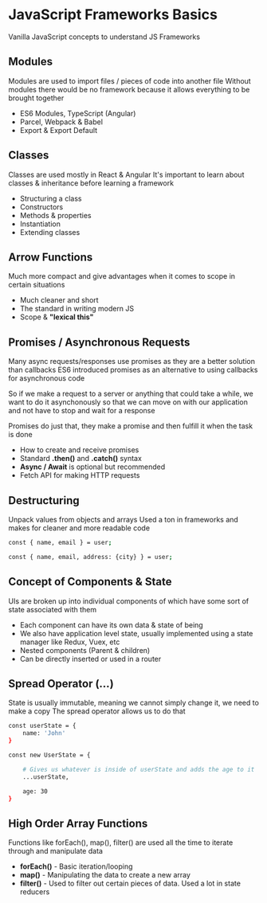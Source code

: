 # JavaScript Frameworks Basics
Vanilla JavaScript concepts to understand JS Frameworks


## Modules
Modules are used to import files / pieces of code into another file
Without modules there would be no framework because it allows everything to be brought together
- ES6 Modules, TypeScript (Angular)
- Parcel, Webpack & Babel
- Export & Export Default


## Classes
Classes are used mostly in React & Angular
It's important to learn about classes & inheritance before learning a framework
- Structuring a class
- Constructors
- Methods & properties
- Instantiation
- Extending classes


## Arrow Functions
Much more compact and give advantages when it comes to scope in certain situations
- Much cleaner and short
- The standard in writing modern JS
- Scope & **"lexical this"**


## Promises / Asynchronous Requests
Many async requests/responses use promises as they are a better solution than callbacks
ES6 introduced promises as an alternative to using callbacks for asynchronous code

So if we make a request to a server or anything that could take a while, we want to do it asynchonously so that we can move on with our application and not have to stop and wait for a response

Promises do just that, they make a promise and then fulfill it when the task is done

- How to create and receive promises
- Standard **.then()** and **.catch()** syntax
- **Async / Await** is optional but recommended
- Fetch API for making HTTP requests


## Destructuring
Unpack values from objects and arrays
Used a ton in frameworks and makes for cleaner and more readable code
```sh
const { name, email } = user;

const { name, email, address: {city} } = user;
```


## Concept of Components & State
UIs are broken up into individual components of which have some sort of state associated with them
- Each component can have its own data & state of being
- We also have application level state, usually implemented using a state manager like Redux, Vuex, etc
- Nested components (Parent & children)
- Can be directly inserted or used in a router


## Spread Operator (...) 
State is usually immutable, meaning we cannot simply change it, we need to make a copy
The spread operator allows us to do that
```sh
const userState = {
	name: 'John'
}

const new UserState = {

	# Gives us whatever is inside of userState and adds the age to it
	...userState,

	age: 30
}
```


## High Order Array Functions
Functions like forEach(), map(), filter() are used all the time to iterate through and manipulate data
- **forEach()** - Basic iteration/looping
- **map()** - Manipulating the data to create a new array
- **filter()** - Used to filter out certain pieces of data. Used a lot in state reducers
